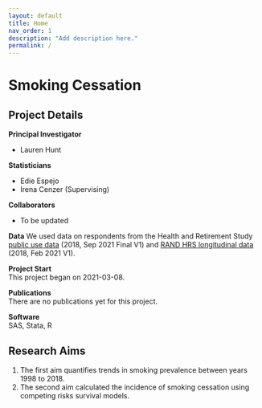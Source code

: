 ```yaml
---
layout: default
title: Home
nav_order: 1
description: "Add description here."
permalink: /
---
```


# Smoking Cessation

## Project Details
**Principal Investigator**
- Lauren Hunt           

**Statisticians**           
- Edie Espejo  
- Irena Cenzer (Supervising)            

**Collaborators**          
- To be updated

**Data**
We used data on respondents from the Health and Retirement Study <a href='https://hrsdata.isr.umich.edu/data-products/public-survey-data?_ga=2.40065890.1393985763.1647482700-299140865.1614386815'>public use data</a> (2018, Sep 2021 Final V1) and <a href='https://hrsdata.isr.umich.edu/data-products/rand?_ga=2.40065890.1393985763.1647482700-299140865.1614386815'>RAND HRS longitudinal data</a> (2018, Feb 2021 V1).

**Project Start**  
This project began on 2021-03-08.

**Publications**  
There are no publications yet for this project.

**Software**  
SAS, Stata, R

## Research Aims
1. The first aim quantifies trends in smoking prevalence between years 1998 to 2018.
2. The second aim calculated the incidence of smoking cessation using competing risks survival models.
